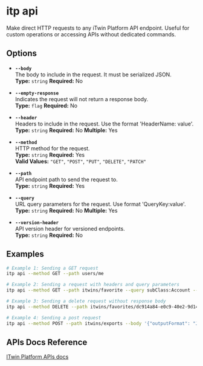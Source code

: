 # itp api

Make direct HTTP requests to any iTwin Platform API endpoint. Useful for custom operations or accessing APIs without dedicated commands.

## Options

- **`--body`**  
  The body to include in the request. It must be serialized JSON.  
  **Type:** `string` **Required:** No

- **`--empty-response`**  
  Indicates the request will not return a response body.  
  **Type:** `flag` **Required:** No

- **`--header`**  
  Headers to include in the request. Use the format 'HeaderName: value'.  
  **Type:** `string` **Required:** No **Multiple:** Yes

- **`--method`**  
  HTTP method for the request.  
  **Type:** `string` **Required:** Yes  
  **Valid Values:** `"GET"`, `"POST"`, `"PUT"`, `"DELETE"`, `"PATCH"`

- **`--path`**  
  API endpoint path to send the request to.  
  **Type:** `string` **Required:** Yes

- **`--query`**  
  URL query parameters for the request. Use format 'QueryKey:value'.  
  **Type:** `string` **Required:** No **Multiple:** Yes

- **`--version-header`**  
  API version header for versioned endpoints.  
  **Type:** `string` **Required:** No

## Examples

```bash
# Example 1: Sending a GET request
itp api --method GET --path users/me

# Example 2: Sending a request with headers and query parameters
itp api --method GET --path itwins/favorite --query subClass:Account --query "$top:10" --header "Prefer: return=minimal"

# Example 3: Sending a delete request without response body
itp api --method DELETE --path itwins/favorites/dc914a84-e0c9-40e2-9d14-faf5ed84147f --empty-response

# Example 4: Sending a post request
itp api --method POST --path itwins/exports --body '{"outputFormat": "JsonGZip"}'

```

## APIs Docs Reference

[ITwin Platform APIs docs](https://developer.bentley.com/apis/)
